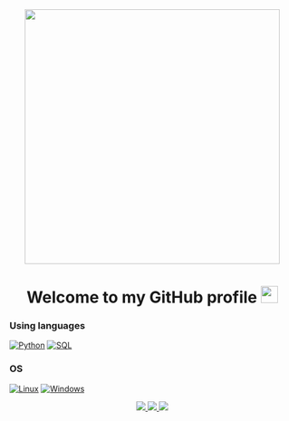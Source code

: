 <div id="header" align="center">
  <img src="https://media.giphy.com/media/PI3QGKFN6XZUCMMqJm/giphy.gif" width="450"/>
</div>

<h1 align="center">
  Welcome to my GitHub profile
  <img src="https://media.giphy.com/media/hvRJCLFzcasrR4ia7z/giphy.gif" width="30px"/>
</h1>

<!-- [![Anurag's GitHub stats](https://github-readme-stats.vercel.app/api?username=Abramov0Alexandr&show_icons=true&theme=gruvbox_light)](https://github.com/Abramov0Alexandr?tab=repositories) -->

### Using languages
[![Python](https://img.shields.io/badge/-Python-00006f?style=for-the-badge&logo=python&logoColor=9ACD32)](https://www.python.org/)
[![SQL](https://img.shields.io/badge/sql-00006f?style=for-the-badge&logo=mysql)](https://github.com/Abramov0Alexandr)

### OS
[![Linux](https://img.shields.io/badge/linux-00006f?style=for-the-badge&logo=Linux)](https://github.com/Abramov0Alexandr)
[![Windows](https://img.shields.io/badge/Windows-00006f?style=for-the-badge&logo=Windows)](https://github.com/Abramov0Alexandr)

<p align="center">
  <a href="https://github.com/Abramov0Alexandr">
    <img src="http://github-profile-summary-cards.vercel.app/api/cards/profile-details?username=Abramov0Alexandr&theme=transparent" />
  </a>
  <a href="https://github.com/Abramov0Alexandr">
    <img src="https://github-readme-streak-stats.herokuapp.com/?user=Abramov0Alexandr&hide_border=true&card_width=338&theme=transparent" />
  </a>
  <a href="https://github.com/Abramov0Alexandr">
    <img src="http://github-profile-summary-cards.vercel.app/api/cards/stats?username=Abramov0Alexandr&theme=transparent" />
  </a>

</p>

<!--
**Abramov0Alexandr/Abramov0Alexandr** is a ✨ _special_ ✨ repository because its `README.md` (this file) appears on your GitHub profile.

Here are some ideas to get you started:

- 🔭 I’m currently working on ...
- 🌱 I’m currently learning ...
- 👯 I’m looking to collaborate on ...
- 🤔 I’m looking for help with ...
- 💬 Ask me about ...
- 📫 How to reach me: ...
- 😄 Pronouns: ...
- ⚡ Fun fact: ...

https://media.giphy.com/media/PI3QGKFN6XZUCMMqJm/giphy.gif
-->
